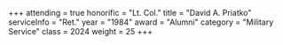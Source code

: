 +++
attending = true
honorific = "Lt. Col."
title     = "David A. Priatko"
serviceInfo   = "Ret."
year      = "1984"
award     = "Alumni"
category  = "Military Service"
class     = 2024
weight    = 25
+++